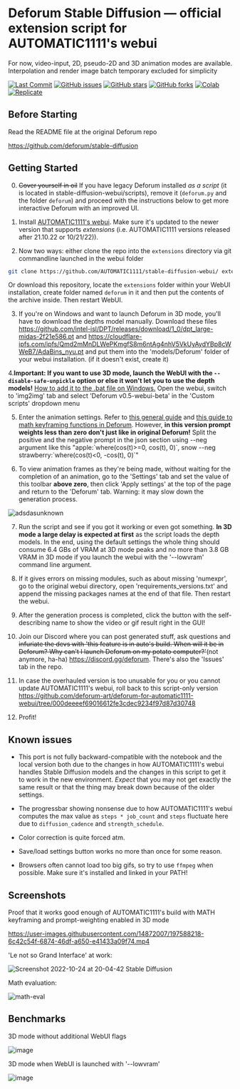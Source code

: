
# Deforum Stable Diffusion — official extension script for AUTOMATIC1111's webui

For now, video-input, 2D, pseudo-2D and 3D animation modes are available. Interpolation and render image batch temporary excluded for simplicity

<p align="left">
    <a href="https://github.com/deforum-art/deforum-for-automatic1111-webui/commits"><img alt="Last Commit" src="https://img.shields.io/github/last-commit/deforum-art/deforum-for-automatic1111-webui"></a>
    <a href="https://github.com/deforum-art/deforum-for-automatic1111-webui/issues"><img alt="GitHub issues" src="https://img.shields.io/github/issues/deforum-art/deforum-for-automatic1111-webui"></a>
    <a href="https://github.com/deforum-art/deforum-for-automatic1111-webui/stargazers"><img alt="GitHub stars" src="https://img.shields.io/github/stars/deforum-art/deforum-for-automatic1111-webui"></a>
    <a href="https://github.com/deforum-art/deforum-for-automatic1111-webui/network"><img alt="GitHub forks" src="https://img.shields.io/github/forks/deforum-art/deforum-for-automatic1111-webui"></a>
    <a href="https://colab.research.google.com/github/deforum/stable-diffusion/blob/main/Deforum_Stable_Diffusion.ipynb"><img alt="Colab" src="https://colab.research.google.com/assets/colab-badge.svg"></a>  
    <a href="https://replicate.com/deforum/deforum_stable_diffusion"><img alt="Replicate" src="https://replicate.com/deforum/deforum_stable_diffusion/badge"></a>
</p>

## Before Starting

Read the README file at the original Deforum repo

https://github.com/deforum/stable-diffusion

## Getting Started

0. ~~Cover yourself in oil~~ If you have legacy Deforum installed *as a script* (it is located in stable-diffusion-webui/scripts), remove it (`deforum.py` and the folder `deforum`) and proceed with the instructions below to get more interactive Deforum with an improved UI.

1. Install [AUTOMATIC1111's webui](https://github.com/AUTOMATIC1111/stable-diffusion-webui/). Make sure it's updated to the newer version that supports *extensions* (i.e. AUTOMATIC1111 versions released after 21.10.22 or 10/21/22)).

2. Now two ways: either clone the repo into the `extensions` directory via git commandline launched in the webui folder

```sh
git clone https://github.com/AUTOMATIC1111/stable-diffusion-webui/ extensions/deforum
```

Or download this repository, locate the `extensions` folder within your WebUI installation, create folder named `deforum` in it and then put the contents of the archive inside. Then restart WebUI.

3. If you're on Windows and want to launch Deforum in 3D mode, you'll have to download the depths model manually. Download these files https://github.com/intel-isl/DPT/releases/download/1_0/dpt_large-midas-2f21e586.pt and https://cloudflare-ipfs.com/ipfs/Qmd2mMnDLWePKmgfS8m6ntAg4nhV5VkUyAydYBp8cWWeB7/AdaBins_nyu.pt and put them into the 'models/Deforum' folder of your webui installation. (if it doesn't exist, create it)

4.**Important: If you want to use 3D mode, launch the WebUI with the `--disable-safe-unpickle` option or else it won't let you to use the depth models!** [How to add it to the .bat file on Windows.](https://imgur.com/a/TJHglot) Open the webui, switch to 'img2img' tab and select 'Deforum v0.5-webui-beta' in the 'Custom scripts' dropdown menu

5. Enter the animation settings. Refer to [this general guide](https://docs.google.com/document/d/1pEobUknMFMkn8F5TMsv8qRzamXX_75BShMMXV8IFslI/edit) and [this guide to math keyframing functions in Deforum](https://docs.google.com/document/d/1pfW1PwbDIuW0cv-dnuyYj1UzPqe23BlSLTJsqazffXM/edit?usp=sharing). However, **in this version prompt weights less than zero don't just like in original Deforum!** Split the positive and the negative prompt in the json section using --neg argument like this "apple:\`where(cos(t)>=0, cos(t), 0)\`, snow --neg strawberry:\`where(cos(t)<0, -cos(t), 0)\`"

6. To view animation frames as they're being made, without waiting for the completion of an animation, go to the 'Settings' tab and set the value of this toolbar **above zero**, then click 'Apply settings' at the top of the page and return to the 'Deforum' tab. Warning: it may slow down the generation process.

![adsdasunknown](https://user-images.githubusercontent.com/14872007/196064311-1b79866a-e55b-438a-84a7-004ff30829ad.png)


7. Run the script and see if you got it working or even got something. **In 3D mode a large delay is expected at first** as the script loads the depth models. In the end, using the default settings the whole thing should consume 6.4 GBs of VRAM at 3D mode peaks and no more than 3.8 GB VRAM in 3D mode if you launch the webui with the '--lowvram' command line argument.

8. If it gives errors on missing modules, such as about missing 'numexpr', go to the original webui directory, open 'requirements_versions.txt' and append the missing packages names at the end of that file. Then restart the webui.

9. After the generation process is completed, click the button with the self-describing name to show the video or gif result right in the GUI!

10. Join our Discord where you can post generated stuff, ask questions and ~~infuriate the devs with 'this feature is in auto's build. When will it be in Deforum? Why can't I launch Deforum on my potato computer?'~~(not anymore, ha-ha) https://discord.gg/deforum. There's also the 'Issues' tab in the repo.

11. In case the overhauled version is too unusable for you or you cannot update AUTOMATIC1111's webui, roll back to this script-only version https://github.com/deforum-art/deforum-for-automatic1111-webui/tree/000deeeef69016612fe3cdec9234f97d87d30748

12. Profit!

## Known issues

* This port is not fully backward-compatible with the notebook and the local version both due to the changes in how AUTOMATIC1111's webui handles Stable Diffusion models and the changes in this script to get it to work in the new environment. *Expect* that you may not get exactly the same result or that the thing may break down because of the older settings.

* The progressbar showing nonsense due to how AUTOMATIC1111's webui computes the max value as `steps * job_count` and `steps` fluctuate here due to `diffusion_cadence` and `strength_schedule`.

* Color correction is quite forced atm.

* Save/load settings button works no more than once for some reason.

* Browsers often cannot load too big gifs, so try to use `ffmpeg` when possible. Make sure it's installed and linked in your PATH!

## Screenshots

Proof that it works good enough of AUTOMATIC1111's build with MATH keyframing and prompt-weighting enabled in 3D mode



https://user-images.githubusercontent.com/14872007/197588218-6c42c54f-6874-46df-a650-e41433a09f74.mp4



'Le not so Grand Interface' at work:


![Screenshot 2022-10-24 at 20-04-42 Stable Diffusion](https://user-images.githubusercontent.com/14872007/197587723-290a7ab6-b272-49ca-aeb3-958d5f1f6a37.png)


Math evaluation:

![math-eval](https://user-images.githubusercontent.com/14872007/195957601-3c3fecab-5ef2-4a2f-9eba-3bb0c70bd4b8.png)


## Benchmarks

3D mode without additional WebUI flags

![image](https://user-images.githubusercontent.com/14872007/196294447-7817f138-ec4b-4001-885f-454f8667100d.png)

3D mode when WebUI is launched with '--lowvram'

![image](https://user-images.githubusercontent.com/14872007/196294517-125fbb27-c06d-4c4b-bcbc-7c743103eff6.png)


